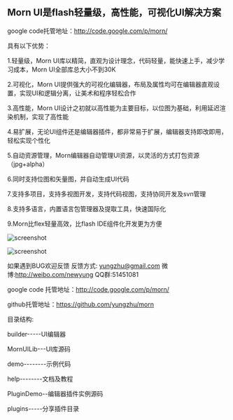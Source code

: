 ## Morn UI是flash轻量级，高性能，可视化UI解决方案

google code托管地址：http://code.google.com/p/morn/

具有以下优势：

1.轻量级，Morn UI库以精简，直观为设计理念，代码轻量，能快速上手，减少学习成本，Morn UI全部库总大小不到30K

2.可视化，Morn UI提供强大的可视化编辑器，布局及属性均可在编辑器直观设置，实现UI和逻辑分离，让美术和程序轻松合作

3.高性能，Morn UI设计之初就以高性能为主要目标，以位图为基础，利用延迟渲染机制，实现了高性能

4.易扩展，无论UI组件还是编辑器插件，都非常易于扩展，编辑器支持即改即用，轻松实现个性化

5.自动资源管理，Morn编辑器自动管理UI资源，以灵活的方式打包资源（jpg+alpha）

6.同时支持位图和矢量图，并自动生成UI代码

7.支持多项目，支持多视图开发，支持代码视图，支持协同开发及svn管理

8.支持多语言，内置语言包管理器及提取工具，快速国际化

9.Morn比flex轻量高效，比flash IDE组件化开发更为方便

![screenshot](https://raw.github.com/yungzhu/morn/master/help/images/main.jpg "screenshot")
	
![screenshot](https://raw.github.com/yungzhu/morn/master/help/images/main1.jpg "screenshot")

如果遇到BUG欢迎反馈
反馈方式: yungzhu@gmail.com 微博:http://weibo.com/newyung QQ群:51451081
	
google code 托管地址：http://code.google.com/p/morn/
	
github托管地址：https://github.com/yungzhu/morn

	
目录结构:

builder-----UI编辑器

MornUILib---UI库源码

demo--------示例代码

help--------文档及教程

PluginDemo--编辑器插件实例源码

plugins-----分享插件目录
